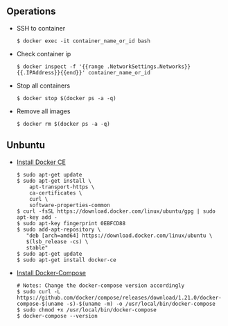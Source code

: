 ## Operations

- SSH to container

    `$ docker exec -it container_name_or_id bash`

- Check container ip

    `$ docker inspect -f '{{range .NetworkSettings.Networks}}{{.IPAddress}}{{end}}' container_name_or_id`

- Stop all containers

    `$ docker stop $(docker ps -a -q)`
    
- Remove all images

    `$ docker rm $(docker ps -a -q)`

## Unbuntu

- [Install Docker CE](https://docs.docker.com/install/linux/docker-ce/ubuntu/#install-using-the-repository)

    ```
    $ sudo apt-get update
    $ sudo apt-get install \
        apt-transport-https \
        ca-certificates \
        curl \
        software-properties-common
    $ curl -fsSL https://download.docker.com/linux/ubuntu/gpg | sudo apt-key add -
    $ sudo apt-key fingerprint 0EBFCD88
    $ sudo add-apt-repository \
       "deb [arch=amd64] https://download.docker.com/linux/ubuntu \
       $(lsb_release -cs) \
       stable"
    $ sudo apt-get update
    $ sudo apt-get install docker-ce
    ```

- [Install Docker-Compose](https://www.digitalocean.com/community/tutorials/how-to-install-docker-compose-on-ubuntu-16-04)

    ```
    # Notes: Change the docker-compose version accordingly
    $ sudo curl -L https://github.com/docker/compose/releases/download/1.21.0/docker-compose-$(uname -s)-$(uname -m) -o /usr/local/bin/docker-compose
    $ sudo chmod +x /usr/local/bin/docker-compose
    $ docker-compose --version
    ```
